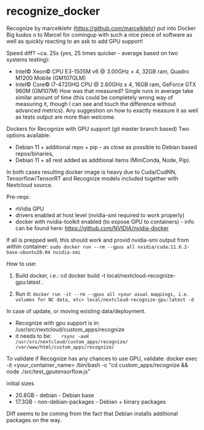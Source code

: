 # recognize_docker
Recognize by marcelklehr (https://github.com/marcelklehr) put into Docker
Big kudos o to Marcel for comingup with such a nice piece of software as well as quickly reacting to an ask to add GPU support!

Speed diff? ~ca. 25x (yes, 25 times quicker - average based on two systems testing):
- Intel© Xeon© CPU E3-1505M v6 @ 3.00GHz × 4, 32GB ram, Quadro M1200 Mobile (GM107GLM)
- Intel© Core© i7-4720HQ CPU @ 2.60GHz x 4, 16GB ram, GeForce GTX 960M (GM107M)
How was that measured? Single runs in average take similar amount of time (this could be completely wrong way of measuring it, though I can see and touch the difference without advanced metrics). Any suggestion on how to exactly measure it as well as tests output are more than welcome.

Dockers for Recognize with GPU support (git master branch based)
Two options available:
- Debian 11 + additional repo + pip - as close as possible to Debian based repos/binaries,
- Debian 11 + all rest added as additional items (MiniConda, Node, Pip).

In both cases resulting docker image is heavy due to Cuda/CudNN, Tensorflow/TensorRT and Recognize models included together with Nextcloud source.

Pre-reqs:
- nVidia GPU
- drivers enabled at host level (nvidia-smi required to work properly)
- docker with nvidia-toolkit enabled (to expose GPU to containers) - info can be found here: https://github.com/NVIDIA/nvidia-docker

If all is prepped well, this should work and provid nvidia-smi output from within container:
`sudo docker run --rm --gpus all nvidia/cuda:11.6.2-base-ubuntu20.04 nvidia-smi`


How to use:
1. Build docker, i.e.:
cd <Dockerfile folder>
docker build -t local/nextcloud-recognize-gpu:latest .

2. Run it:
`docker run -it --rm --gpus all <your usual mappings, i.e. volumes for NC data, etc> local/nextcloud-recognize-gpu:latest -d`

In case of update, or moving existing data/deployment.
- Recognize with gpu support is in: /usr/src/nextcloud/custom_apps/recognize
- it needs to be:
`   rsync -avH /usr/src/nextcloud/custom_apps/recognize/ /var/www/html/custom_apps/recognize/`
  
To validate if Recognize has any chances to use GPU, validate:
docker exec -it <your_container_name> /bin/bash -c "cd custom_apps/recognize && node ./src/test_gputensorflow.js"


initial sizes 
- 20.8GB - debian - Debian base
- 17.3GB - non-debian-packages - Debian + binary packages

Diff seems to be coming from the fact that Debian installs additional packages on the way.
